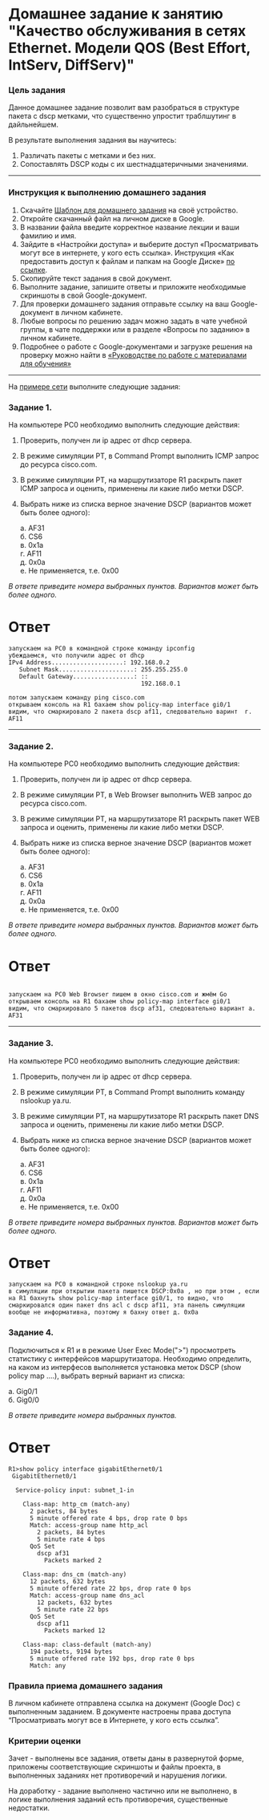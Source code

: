 # Домашнее задание к занятию "Качество обслуживания в сетях Ethernet. Модели QOS (Best Effort, IntServ, DiffServ)"

### Цель задания

Данное домашнее задание позволит вам разобраться в структуре пакета с dscp метками, что существенно упростит траблшутинг в дайльнейшем.

В результате выполнения задания вы научитесь:  
1. Различать пакеты с метками и без них.
2. Сопоставлять DSCP коды с их шестнадцатеричными значениями.

------

### Инструкция к выполнению домашнего задания

1. Скачайте [Шаблон для домашнего задания](https://u.netology.ru/backend/uploads/lms/content_assets/file/281/%D0%A1%D0%94%D0%95%D0%9B%D0%90%D0%99%D0%A2%D0%95_%D0%9A%D0%9E%D0%9F%D0%98%D0%AE_-_%D0%A8%D0%B0%D0%B1%D0%BB%D0%BE%D0%BD_%D0%B4%D0%BB%D1%8F_%D0%B4%D0%BE%D0%BC%D0%B0%D1%88%D0%BD%D0%B5%D0%B3%D0%BE_%D0%B7%D0%B0%D0%B4%D0%B0%D0%BD%D0%B8%D1%8F_1.1._%D0%9D%D0%B0%D0%B7%D0%B2%D0%B0%D0%BD%D0%B8%D0%B5_%D0%BB%D0%B5%D0%BA%D1%86%D0%B8%D0%B8_-_%D0%A4%D0%B0%D0%BC%D0%B8%D0%BB%D0%B8%D1%8F_%D0%98%D0%BC%D1%8F.docx) на своё устройство.
2. Откройте скачанный файл на личном диске в Google.
3. В названии файла введите корректное название лекции и ваши фамилию и имя.
4. Зайдите в «Настройки доступа» и выберите доступ «Просматривать могут все в интернете, у кого есть ссылка». Инструкция «Как предоставить доступ к файлам и папкам на Google Диске» [по ссылке](https://support.google.com/docs/answer/2494822?hl=ru&co=GENIE.Platform%3DDesktop).
5. Скопируйте текст задания в свой документ.
6. Выполните задание, запишите ответы и приложите необходимые скриншоты в свой Google-документ.
7. Для проверки домашнего задания отправьте ссылку на ваш Google-документ в личном кабинете.
8. Любые вопросы по решению задач можно задать в чате учебной группы, в чате поддержки или в разделе «Вопросы по заданию» в личном кабинете.
9. Подробнее о работе с Google-документами и загрузке решения на проверку можно найти в [«Руководстве по работе с материалами для обучения»](https://l.netology.ru/instruktsiya-po-materialami-dlya-obucheniya)

---

На [примере сети](https://github.com/netology-code/qos-homeworks/blob/main/7-01/qos7_1_homework.pkt) выполните следующие задания:

### Задание 1. 

На компьютере PC0 необходимо выполнить следующие действия:
   1. Проверить, получен ли ip адрес от dhcp сервера.
   2. В режиме симуляции PT, в Command Prompt выполнить ICMP запрос до ресурса cisco.com.
   3. В режиме симуляции PT, на маршрутизаторе R1 раскрыть пакет ICMP запроса и оценить, применены ли какие либо метки DSCP.
   4. Выбрать ниже из списка верное значение DSCP (вариантов может быть более одного):  
      
      а. AF31  
      б. CS6  
      в. 0х1а  
      г. AF11  
      д. 0x0a  
      е. Не применяется, т.е. 0х00  
 
*В ответе приведите номера выбранных пунктов. Вариантов может быть более одного.*
# Ответ
```
запускаем на PC0 в командной строке команду ipconfig
убеждаемся, что получили адрес от dhcp
IPv4 Address....................: 192.168.0.2
   Subnet Mask.....................: 255.255.255.0
   Default Gateway.................: ::
                                     192.168.0.1

потом запускаем команду ping cisco.com
открываем консоль на R1 бахаем show policy-map interface gi0/1
видим, что смаркировало 2 пакета dscp af11, следовательно варинт  г. AF11
```
------

### Задание 2. 

На компьютере PC0 необходимо выполнить следующие действия:
   1. Проверить, получен ли ip адрес от dhcp сервера.
   2. В режиме симуляции PT, в Web Browser выполнить WEB запрос до ресурса cisco.com.
   3. В режиме симуляции PT, на маршрутизаторе R1 раскрыть пакет WEB запроса и оценить, применены ли какие либо метки DSCP.
   4. Выбрать ниже из списка верное значение DSCP (вариантов может быть более одного):  
     
      а. AF31  
      б. CS6  
      в. 0х1а  
      г. AF11  
      д. 0x0a  
      е. Не применяется, т.е. 0х00

*В ответе приведите номера выбранных пунктов. Вариантов может быть более одного.*

# Ответ
```

запускаем на PC0 Web Browser пишем в окно cisco.com и жмём Go
открываем консоль на R1 бахаем show policy-map interface gi0/1
видим, что смаркировало 5 пакетов dscp af31, следовательно вариант а. AF31 
```
------

### Задание 3.

На компьютере PC0 необходимо выполнить следующие действия:
   1. Проверить, получен ли ip адрес от dhcp сервера.
   2. В режиме симуляции PT, в Command Prompt выполнить команду nslookup ya.ru.
   3. В режиме симуляции PT, на маршрутизаторе R1 раскрыть пакет DNS запроса и оценить, применены ли какие либо метки DSCP.
   4. Выбрать ниже из списка верное значение DSCP (вариантов может быть более одного):
     
      а. AF31  
      б. CS6  
      в. 0х1а  
      г. AF11  
      д. 0x0a  
      е. Не применяется, т.е. 0х00  

*В ответе приведите номера выбранных пунктов. Вариантов может быть более одного.*

# Ответ
```
запускаем на PC0 в командной строке nslookup ya.ru
в симуляции при открытии пакета пишется DSCP:0x0a , но при этом , если на R1 бахнуть show policy-map interface gi0/1, то видно, что
смаркировался один пакет dns acl с dscp af11, эта панель симуляции вообще не информативна, поэтому я бахну ответ д. 0x0a 
```
### Задание 4.

Подключиться к R1 и в режиме User Exec Mode(">") просмотреть статистику с интерфейсов маршрутизатора.
Необходимо определить, на каком из интерфесов выполняется установка меток DSCP (show policy map ....), выбрать верный вариант из списка:
       
 а. Gig0/1  
 б. Gig0/0  

*В ответе приведите номера выбранных пунктов.*
# Ответ
```
R1>show policy interface gigabitEthernet0/1
 GigabitEthernet0/1

  Service-policy input: subnet_1-in

    Class-map: http_cm (match-any)
      2 packets, 84 bytes
      5 minute offered rate 4 bps, drop rate 0 bps
      Match: access-group name http_acl
        2 packets, 84 bytes
        5 minute rate 4 bps
      QoS Set
        dscp af31
          Packets marked 2

    Class-map: dns_cm (match-any)
      12 packets, 632 bytes
      5 minute offered rate 22 bps, drop rate 0 bps
      Match: access-group name dns_acl
        12 packets, 632 bytes
        5 minute rate 22 bps
      QoS Set
        dscp af11
          Packets marked 12

    Class-map: class-default (match-any)
      194 packets, 9194 bytes
      5 minute offered rate 192 bps, drop rate 0 bps
      Match: any
```
### Правила приема домашнего задания

В личном кабинете отправлена ссылка на документ (Google Doc) с выполненным заданием. В документе настроены права доступа “Просматривать могут все в Интернете, у кого есть ссылка”.

### Критерии оценки

Зачет - выполнены все задания, ответы даны в развернутой форме, приложены соответствующие скриншоты и файлы проекта, в выполненных заданиях нет противоречий и нарушения логики.

На доработку - задание выполнено частично или не выполнено, в логике выполнения заданий есть противоречия, существенные недостатки.
